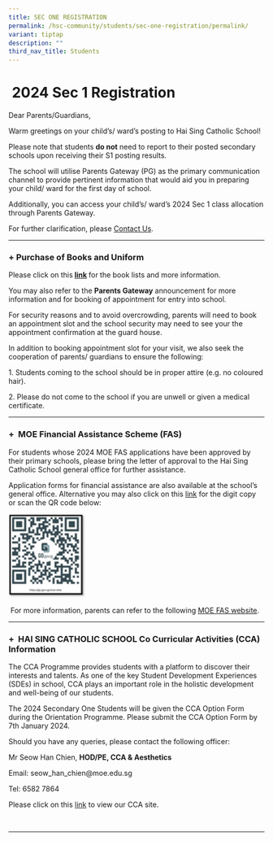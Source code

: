 ```yaml
---
title: SEC ONE REGISTRATION
permalink: /hsc-community/students/sec-one-registration/permalink/
variant: tiptap
description: ""
third_nav_title: Students
---
```

<h1><strong>&nbsp;2024 Sec 1 Registration</strong></h1><p>Dear Parents/Guardians,</p><p>Warm greetings on your child’s/ ward’s posting to Hai Sing Catholic School!</p><p>Please note that students <strong>do not</strong> need to report to their posted secondary schools upon receiving their S1 posting results.</p><p>The school will utilise Parents Gateway (PG) as the primary communication channel to provide pertinent information that would aid you in preparing your child/ ward for the first day of school.</p><p>Additionally, you can access your child’s/ ward’s 2024 Sec 1 class allocation through Parents Gateway.</p><p>For further clarification, please <a href="https://www.haisingcatholic.moe.edu.sg/about-hsc/contact-us/permalink/" rel="noopener noreferrer nofollow" target="_blank">Contact Us</a>.</p><hr><h3><strong>+ Purchase of Books and Uniform<br></strong></h3><p>Please click on this<strong> <a href="https://www.haisingcatholic.moe.edu.sg/hsc-community/Students/booklist-and-uniform/permalink/" rel="noopener noreferrer nofollow" target="_blank">link</a> </strong>for the book lists and more information.</p><p>You may also refer to the <strong>Parents Gateway</strong> announcement for more information and for booking of appointment for entry into school.</p><p>For security reasons and to avoid overcrowding, parents will need to book an appointment slot and the school security may need to see your the appointment confirmation at the guard house.</p><p>In addition to booking appointment slot for your visit, we also seek the cooperation of parents/ guardians to ensure the following:</p><p>1. Students coming to the school should be in proper attire (e.g. no coloured hair).</p><p>2. Please do not come to the school if you are unwell or given a medical certificate.</p><hr><h3>+&nbsp; <strong>MOE Financial Assistance Scheme (FAS)</strong></h3><p>For students whose 2024 MOE FAS applications have been approved by their primary schools, please bring the letter of approval to the Hai Sing Catholic School general office for further assistance.<br></p><p>Application forms for financial assistance are also available at the school’s general office. Alternative you may also click on this <a href="https://go.gov.sg/moe-efas" rel="noopener noreferrer nofollow" target="_blank">link</a> for the digit copy or scan the QR code below:</p><div class="isomer-image-wrapper"><img style="width: 30%;" height="auto" width="100%" alt="" src="/images/Sec 1 registration/FAS_sec_1_reistation_web_page.png"></div><p>&nbsp;For more information, parents can refer to the following <a href="https://www.moe.gov.sg/financial-matters/financial-assistance" rel="noopener noreferrer nofollow" target="_blank">MOE FAS website</a>.</p><hr><h3>+&nbsp; <strong>HAI SING CATHOLIC SCHOOL Co Curricular Activities (CCA) Information</strong></h3><p>The CCA Programme provides students with a platform to discover their interests and talents. As one of the key Student Development Experiences (SDEs) in school, CCA plays an important role in the holistic development and well-being of our students.</p><p>The 2024 Secondary One Students will be given the CCA Option Form during the Orientation Programme. Please submit the CCA Option Form by 7th January 2024.</p><p>Should you have any queries, please contact the following officer:</p><p>Mr Seow Han Chien, <strong>HOD/PE, CCA &amp; Aesthetics</strong></p><p>Email: <a rel="noopener noreferrer nofollow" target="_blank">seow_han_chien@moe.edu.sg</a></p><p>Tel: 6582 7864</p><p>Please click on this <a href="https://www.haisingcatholic.moe.edu.sg/hsc-experience/Co-Curriculum/purpose-of-cca/permalink" rel="noopener noreferrer nofollow" target="_blank">link</a> to view our CCA site.</p><p>&nbsp;</p><hr><p></p><p></p>